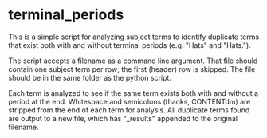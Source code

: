 # terminal_periods
This is a simple script for analyzing subject terms to identify duplicate terms that exist both with and without terminal periods (e.g. "Hats" and "Hats.").

The script accepts a filename as a command line argument. That file should contain one subject term per row; the first (header) row is skipped. The file should be in the same folder as the python script.

Each term is analyzed to see if the same term exists both with and without a period at the end. Whitespace and semicolons (thanks, CONTENTdm) are stripped from the end of each term for analysis. All duplicate terms found are output to a new file, which has "_results" appended to the original filename.

